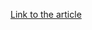 [Link to the article](https://www.nist.gov/blogs/cybersecurity-insights/updates-nists-interagency-international-cybersecurity-standardization)
